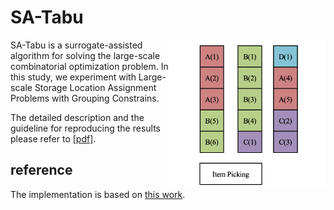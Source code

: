 # SA-Tabu
<img align="right" width="250" src="/SA-Tabu.png">
SA-Tabu is a surrogate-assisted algorithm for solving the large-scale combinatorial optimization problem. In this study, we experiment with Large-scale Storage Location Assignment Problems with Grouping Constrains.  

The detailed description and the guideline for reproducing the results please refer to <a href="/SA_Tabu_EN.pdf">[pdf]</a>.

## reference
The implementation is based on <a href="https://meiyi1986.github.io/publication/xie-2018-bi/">this work</a>.

